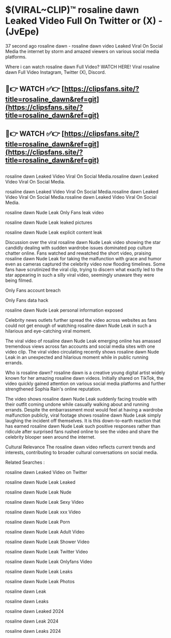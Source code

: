 # $(VIRAL~CLIP)™ rosaline dawn Leaked Video Full On Twitter or (X) -(JvEpe)
37 second ago rosaline dawn - rosaline dawn video Leaked Viral On Social Media the internet by storm and amazed viewers on various social media platforms.

Where i can watch rosaline dawn Full Video? WATCH HERE! Viral rosaline dawn Full Video Instagram, Twitter (X), Discord.

## 🔴👉 WATCH ✅👉 [https://clipsfans.site/?title=rosaline_dawn&ref=git](https://clipsfans.site/?title=rosaline_dawn&ref=git)
## 🔴👉 WATCH ✅👉 [https://clipsfans.site/?title=rosaline_dawn&ref=git](https://clipsfans.site/?title=rosaline_dawn&ref=git)
##
rosaline dawn Leaked Video Viral On Social Media.rosaline dawn Leaked Video Viral On Social Media.

rosaline dawn Leaked Video Viral On Social Media.rosaline dawn Leaked Video Viral On Social Media.rosaline dawn Leaked Video Viral On Social Media.

rosaline dawn Nude Leak Only Fans leak video

rosaline dawn Nude Leak leaked pictures

rosaline dawn Nude Leak explicit content leak

Discussion over the viral rosaline dawn Nude Leak video showing the star candidly dealing with sudden wardrobe issues dominated pop culture chatter online. Fans watched and rewatched the short video, praising rosaline dawn Nude Leak for taking the malfunction with grace and humor even as cameras captured the celebrity video now flooding timelines. Some fans have scrutinized the viral clip, trying to discern what exactly led to the star appearing in such a silly viral video, seemingly unaware they were being filmed.


Only Fans account breach

Only Fans data hack

rosaline dawn Nude Leak personal information exposed

Celebrity news outlets further spread the video across websites as fans could not get enough of watching rosaline dawn Nude Leak in such a hilarious and eye-catching viral moment.


The viral video of rosaline dawn Nude Leak emerging online has amassed tremendous views across fan accounts and social media sites with one video clip. The viral video circulating recently shows rosaline dawn Nude Leak in an unexpected and hilarious moment while in public running errands.


Who is rosaline dawn? rosaline dawn is a creative young digital artist widely known for her amazing rosaline dawn videos. Initially shared on TikTok, the video quickly gained attention on various social media platforms and further strengthened Sophia Rain's online reputation.

The video shows rosaline dawn Nude Leak suddenly facing trouble with their outfit coming undone while casually walking about and running errands. Despite the embarrassment most would feel at having a wardrobe malfunction publicly, viral footage shows rosaline dawn Nude Leak simply laughing the incident off themselves. It is this down-to-earth reaction that has earned rosaline dawn Nude Leak such positive responses rather than ridicule after surprised fans rushed online to see the video and share the celebrity blooper seen around the internet.

Cultural Relevance The rosaline dawn video reflects current trends and interests, contributing to broader cultural conversations on social media.

Related Searches :

rosaline dawn Leaked Video on Twitter

rosaline dawn Nude Leak Leaked

rosaline dawn Nude Leak Nude

rosaline dawn Nude Leak Sexy Video

rosaline dawn Nude Leak xxx Video

rosaline dawn Nude Leak Porn

rosaline dawn Nude Leak Adult Video

rosaline dawn Nude Leak Shower Video

rosaline dawn Nude Leak Twitter Video

rosaline dawn Nude Leak Onlyfans Video

rosaline dawn Nude Leak Leaks

rosaline dawn Nude Leak Photos

rosaline dawn Leak

rosaline dawn Leaks

rosaline dawn Leaked 2024

rosaline dawn Leak 2024

rosaline dawn Leaks 2024
